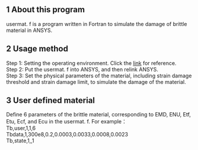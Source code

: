 ## 1 About this program
usermat. f is a program written in Fortran to simulate the damage of brittle material in ANSYS.
## 2 Usage method
Step 1: Setting the operating environment. Click the [link](URL "https://www.bilibili.com/read/cv10433898?from=search&spm_id_from=333.337.0.0") for reference.   
Step 2: Put the usermat. f into ANSYS, and then relink ANSYS.    
Step 3: Set the physical parameters of the material, including strain damage threshold and strain damage limit, to simulate the damage of the material.
## 3 User defined material
Define 6 parameters of the brittle material, corresponding to EMD, ENU, Etf, Etu, Ecf, and Ecu in the usermat. f. For example：    
Tb,user,1,1,6    
Tbdata,1,300e8,0.2,0.0003,0.0033,0.0008,0.0023    
Tb,state,1,,1    
